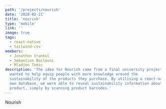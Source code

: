 ```yaml
---
path: '/projects/nourish'
date: '2020-02-21'
title: 'nourish'
type: 'mobile'
link: ''
image: true
tags:
  - react-native
  - tailwind-css
members:
  - Jonathon Vrankul
  - Sebastien Bailouni
  - Mladjen Tomic
description: 'The idea for Nourish came from a final university project. We
  wanted to help equip people with more knowledge around the
  sustainability of the products they purchase. By utilising a react-native barcode scanning library and building our
  own database, we were able to reveal sustainability information about a
  product, simply by scanning product barcodes.'
---
```


Nourish
